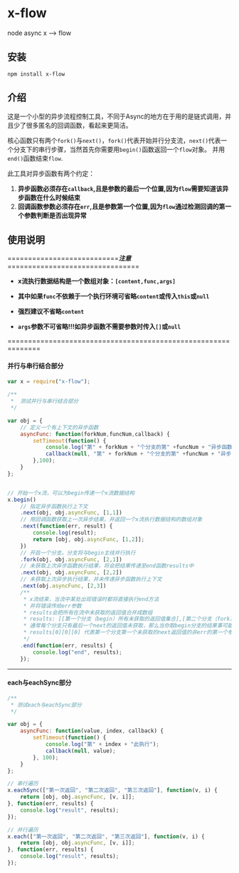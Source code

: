 # x-flow
node async x --> flow

## 安装

    npm install x-flow

## 介绍

  这是一个小型的异步流程控制工具，不同于Async的地方在于用的是链式调用，并且少了很多匿名的回调函数，看起来更简洁。

  核心函数只有两个`fork()`与`next()`，`fork()`代表开始并行分支流，`next()`代表一个分支下的串行步骤，当然首先你需要用`begin()`函数返回一个`flow`对象。 并用`end()`函数结束`flow`.

  此工具对异步函数有两个约定：

  1. **异步函数必须存在`callback`,且是参数的最后一个位置,因为`flow`需要知道该异步函数在什么时候结束**
  2. **回调函数参数必须存在`err`,且是参数第一个位置,因为`flow`通过检测回调的第一个参数判断是否出现异常**

## 使用说明

===========================***注意***================================

* **x流执行数据结构是一个数组对象：`[content,func,args]`**

* **其中如果`func`不依赖于一个执行环境可省略`content`或传入`this`或`null`**

* **强烈建议不省略`content`**

* **`args`参数不可省略!!!如异步函数不需要参数时传入`[]`或`null`**

==============================================================

#### 并行与串行结合部分
```` javascript
var x = require("x-flow");
 
/**
 *  测试并行与串行结合部分
 */

var obj = {
	// 定义一个有上下文的异步函数
    asyncFunc: function(forkNum,funcNum,callback) {
        setTimeout(function() {
            console.log("第" + forkNum + "个分支的第" +funcNum + "异步函数开始执行");
            callback(null, "第" + forkNum + "个分支的第" +funcNum + "异步函数执行结果");
        },100);
    }
};


// 开始一个x流，可以为begin传递一个x流数据结构
x.begin()
	// 指定异步函数执行上下文
    .next(obj, obj.asyncFunc, [1,1])
    // 用回调函数获取上一次异步结果，并返回一个x流执行数据结构的数组对象
    .next(function(err, result) {
    	console.log(result);
        return [obj, obj.asyncFunc, [1,2]];
    })
    // 开启一个分支。分支将与begin主线并行执行
    .fork(obj, obj.asyncFunc, [2,1])
    // 未获取上次异步函数执行结果，将会把结果传递至end函数results中
    .next(obj, obj.asyncFunc, [2,2])
    // 未获取上次异步执行结果，并未传递异步函数执行上下文
    .next(obj.asyncFunc, [2,3])
    /** 
     * x流结束，当流中某处出现错误时都将直接执行end方法
     * 并将错误传给err参数
     * results会把所有在流中未获取的返回值合并成数组 
     * results: [[第一个分支（begin）所有未获取的返回值集合],[第二个分支（fork）所有未获取的返回值集合]...]
     * 通常每个分支只有最后一个next的返回值未获取，那么当你取begin分支的结果事可能是这样的 results[0][0]
     * results[0][0][0] 代表第一个分支第一个未获取的next返回值的非err的第一个参数	
     */
    .end(function(err, results) {
        console.log("end", results);
    });
````
-------------------
#### each与eachSync部分	
```` javascript
/**
 * 测试each与eachSync部分
 */

var obj = {
    asyncFunc: function(value, index, callback) {
        setTimeout(function() {
            console.log("第" + index + "此执行");
            callback(null, value);
        }, 100);
    }
};

// 串行遍历
x.eachSync(["第一次返回", "第二次返回", "第三次返回"], function(v, i) {
    return [obj, obj.asyncFunc, [v, i]];
}, function(err, results) {
    console.log("result", results);
});

// 并行遍历
x.each(["第一次返回", "第二次返回", "第三次返回"], function(v, i) {
    return [obj, obj.asyncFunc, [v, i]];
}, function(err, results) {
    console.log("result", results);
});
````


